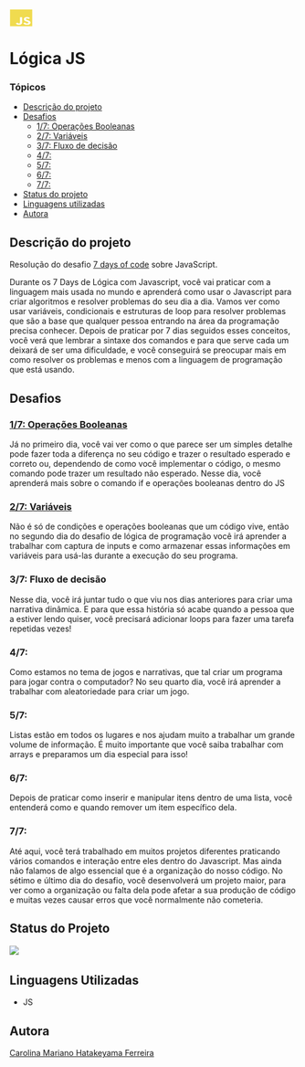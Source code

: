 <div  style="display: inline_block">
  <img align="center" alt="Nalu-JS" height="30" width="40" src="https://raw.githubusercontent.com/devicons/devicon/master/icons/javascript/javascript-plain.svg"> 
</div>

# Lógica JS

### Tópicos

- [Descrição do projeto](#descrição-do-projeto)
- [Desafios](#desafios)
  - [1/7: Operações Booleanas](#17-operações-booleanas)
  - [2/7: Variáveis](#27-variáveis)
  - [3/7: Fluxo de decisão](#37-fluxo-de-decisão)
  - [4/7: ](#47)
  - [5/7: ](#57)
  - [6/7: ](#67)
  - [7/7: ](#77)
- [Status do projeto](#status-do-projeto)
- [Linguagens utilizadas](#linguagens-utilizadas) 
- [Autora](#autora)

## Descrição do projeto

Resolução do desafio [7 days of code](https://7daysofcode.io/) sobre JavaScript.

Durante os 7 Days de Lógica com Javascript, você vai praticar com a linguagem mais usada no mundo e aprenderá como usar o Javascript para criar algoritmos e resolver problemas do seu dia a dia. Vamos ver como usar variáveis, condicionais e estruturas de loop para resolver problemas que são a base que qualquer pessoa entrando na área da programação precisa conhecer. Depois de praticar por 7 dias seguidos esses conceitos, você verá que lembrar a sintaxe dos comandos e para que serve cada um deixará de ser uma dificuldade, e você conseguirá se preocupar mais em como resolver os problemas e menos com a linguagem de programação que está usando.



## Desafios
### [1/7: Operações Booleanas](./Javascript/Dia%2001)

Já no primeiro dia, você vai ver como o que parece ser um simples detalhe pode fazer toda a diferença no seu código e trazer o resultado esperado e correto ou, dependendo de como você implementar o código, o mesmo comando pode trazer um resultado não esperado. Nesse dia, você aprenderá mais sobre o comando if e operações booleanas dentro do JS

### [2/7: Variáveis](./Javascript/Dia%2002)

Não é só de condições e operações booleanas que um código vive, então no segundo dia do desafio de lógica de programação você irá aprender a trabalhar com captura de inputs e como armazenar essas informações em variáveis para usá-las durante a execução do seu programa.

### 3/7: Fluxo de decisão

Nesse dia, você irá juntar tudo o que viu nos dias anteriores para criar uma narrativa dinâmica. E para que essa história só acabe quando a pessoa que a estiver lendo quiser, você precisará adicionar loops para fazer uma tarefa repetidas vezes!

### 4/7:

Como estamos no tema de jogos e narrativas, que tal criar um programa para jogar contra o computador? No seu quarto dia, você irá aprender a trabalhar com aleatoriedade para criar um jogo.

### 5/7:

Listas estão em todos os lugares e nos ajudam muito a trabalhar um grande volume de informação. É muito importante que você saiba trabalhar com arrays e preparamos um dia especial para isso!

### 6/7:

Depois de praticar como inserir e manipular itens dentro de uma lista, você entenderá como e quando remover um item específico dela.

### 7/7:

Até aqui, você terá trabalhado em muitos projetos diferentes praticando vários comandos e interação entre eles dentro do Javascript. Mas ainda não falamos de algo essencial que é a organização do nosso código. No sétimo e último dia do desafio, você desenvolverá um projeto maior, para ver como a organização ou falta dela pode afetar a sua produção de código e muitas vezes causar erros que você normalmente não cometeria.

## Status do Projeto
![](https://geps.dev/progress/43?dangerColor=800000&warningColor=ff9900&successColor=006600)

## Linguagens Utilizadas
* JS

## Autora
[Carolina Mariano Hatakeyama Ferreira](https://github.com/carolhatakeyama)
